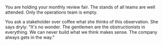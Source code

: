 You are holding your monthly review fair. The stands of all teams are well attended. Only the operations team is empty.

You ask a stakeholder over coffee what she thinks of this observation. She says dryly: &quot;It's no wonder. The gentlemen are the obstructionists in everything. We can never build what we think makes sense. The company always gets in the way.&quot;
